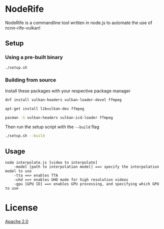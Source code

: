 # NodeRife

NodeRife is a commandline tool written in node.js to automate the use of ncnn-rife-vulkan!

## Setup

### Using a pre-built binary

```bash
./setup.sh
```
### Building from source
Install these packages with your respective package manager
```bash
dnf install vulkan-headers vulkan-loader-devel ffmpeg
```
```bash
apt-get install libvulkan-dev ffmpeg
```
```bash
pacman -S vulkan-headers vulkan-icd-loader ffmpeg
```
Then run the setup script with the `--build` flag
```bash
./setup.sh --build
```


## Usage

```
node interpolate.js [video to interpolate]
    -model [path to interpolation model] ==> specify the interpolation model to use
    -tta ==> enables TTA
    -uhd ==> enables UHD mode for high resolution videos
    -gpu [GPU ID] ==> enables GPU processing, and specifying which GPU to use
```

# License
[Apache 2.0](https://www.apache.org/licenses/LICENSE-2.0)
 
